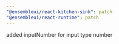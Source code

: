 ```yaml
---
"@ensembleui/react-kitchen-sink": patch
"@ensembleui/react-runtime": patch
---
```


added inputNumber for input type number

